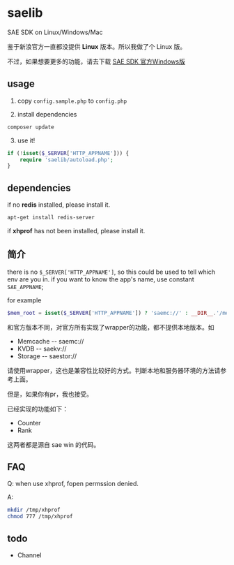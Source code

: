 saelib
======

SAE SDK on Linux/Windows/Mac

鉴于新浪官方一直都没提供 **Linux** 版本。所以我做了个 Linux 版。

不过，如果想要更多的功能，请去下载 [SAE SDK 官方Windows版](http://sae.sina.com.cn/?m=devcenter&catId=231)

usage
------

1. copy `config.sample.php` to `config.php`

2. install dependencies
 ```bash
 composer update
 ```

3. use it!
 ```php
 if (!isset($_SERVER['HTTP_APPNAME'])) {
     require 'saelib/autoload.php';
 }
 ```

dependencies
------------

if no **redis** installed, please install it.

```bash
apt-get install redis-server
```

if **xhprof** has not been installed, please install it.

简介
-----------

there is no `$_SERVER['HTTP_APPNAME']`, so this could be used to tell which env are you in.
if you want to know the app's name, use constant `SAE_APPNAME`;

for example
```php
$mem_root = isset($_SERVER['HTTP_APPNAME']) ? 'saemc://' : __DIR__.'/memcache_dir';
```

和官方版本不同，对官方所有实现了wrapper的功能，都不提供本地版本。如

- Memcache -- saemc://
- KVDB -- saekv://
- Storage -- saestor://

请使用wrapper，这也是兼容性比较好的方式。判断本地和服务器环境的方法请参考上面。

但是，如果你有pr，我也接受。

已经实现的功能如下：

- Counter
- Rank

这两者都是源自 sae win 的代码。

FAQ
------

Q: when use xhprof, fopen permssion denied.

A: 
```bash
mkdir /tmp/xhprof
chmod 777 /tmp/xhprof
```

todo
-----

- Channel
